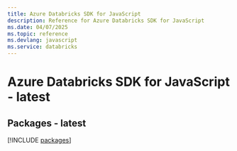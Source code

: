 ```yaml
---
title: Azure Databricks SDK for JavaScript
description: Reference for Azure Databricks SDK for JavaScript
ms.date: 04/07/2025
ms.topic: reference
ms.devlang: javascript
ms.service: databricks
---
```

# Azure Databricks SDK for JavaScript - latest
## Packages - latest
[!INCLUDE [packages](databricks-index.md)]